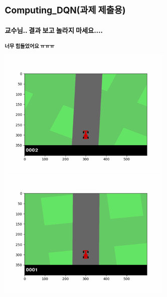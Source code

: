 # Computing_DQN(과제 제출용)

## 교수님.. 결과 보고 놀라지 마세요....
### 너무 힘들었어요 ㅠㅠㅠ
![DQN_result_collect](result_collect/result_4.gif) ![DQN_result_collect](result_collect/result_1.gif)
